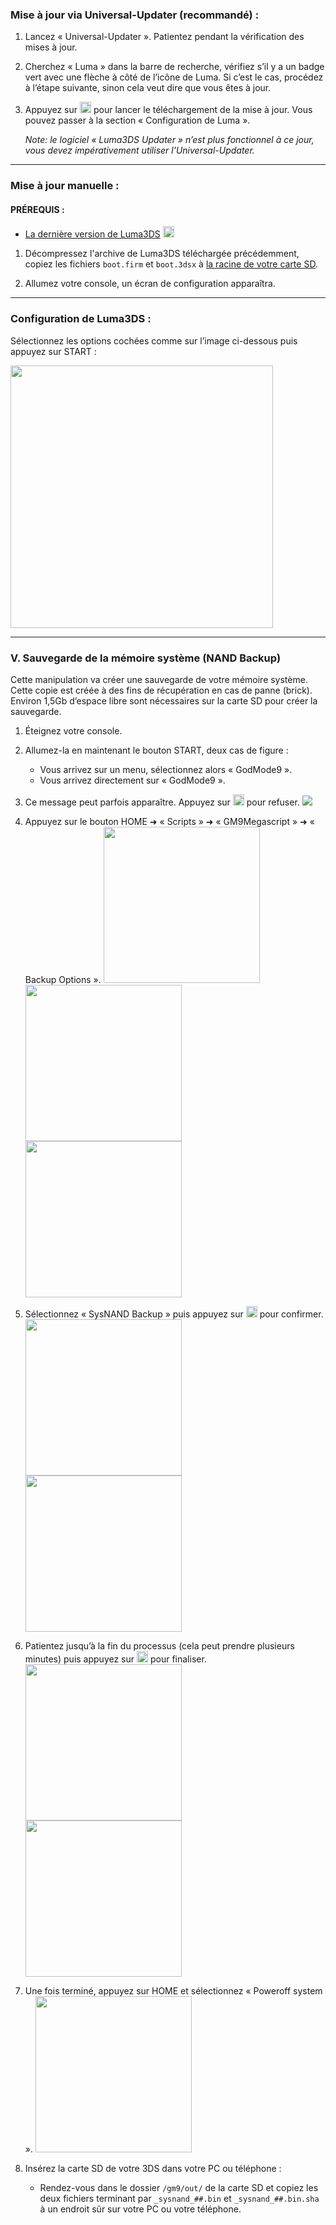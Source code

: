 ### Mise à jour via Universal-Updater (recommandé) :

1. Lancez « Universal-Updater ». Patientez pendant la vérification des mises à jour.

2. Cherchez « Luma » dans la barre de recherche, vérifiez s’il y a un badge vert avec une flèche à côté de l’icône de Luma. Si c’est le cas, procédez à l’étape suivante, sinon cela veut dire que vous êtes à jour.

3. Appuyez sur <img src="https://cdn.homebrew-france.site/docs/buttons/switch_a_button.png" width="18" height="18" /> pour lancer le téléchargement de la mise à jour. Vous pouvez passer à la section « Configuration de Luma ».

   *Note: le logiciel « Luma3DS Updater » n’est plus fonctionnel à ce jour, vous devez impérativement utiliser l’Universal-Updater.*

---

### Mise à jour manuelle :

#### PRÉREQUIS :
- [La dernière version de Luma3DS](https://github.com/LumaTeam/Luma3DS/releases) <img src="https://hbf-files.github.io/download.gif" width="18" height="18">

1. Décompressez l'archive de Luma3DS téléchargée précédemment, copiez les fichiers `boot.firm` et `boot.3dsx` à [la racine de votre carte SD](https://homebrew-france.fr/sdroot/).

2. Allumez votre console, un écran de configuration apparaîtra.

---

### Configuration de Luma3DS :

Sélectionnez les options cochées comme sur l’image ci-dessous puis appuyez sur START :

<img src="https://cdn.homebrew-france.site/docs/3ds/luma-config.png" width="420px" />

---

### V. Sauvegarde de la mémoire système (NAND Backup)

Cette manipulation va créer une sauvegarde de votre mémoire système. Cette copie est créée à des fins de récupération en cas de panne (brick). Environ 1,5Gb d’espace libre sont nécessaires sur la carte SD pour créer la sauvegarde.

1. Éteignez votre console.

2. Allumez-la en maintenant le bouton START, deux cas de figure :
   - Vous arrivez sur un menu, sélectionnez alors « GodMode9 ».
   - Vous arrivez directement sur « GodMode9 ».

3. Ce message peut parfois apparaître. Appuyez sur <img src="https://cdn.homebrew-france.site/docs/buttons/switch_b_button.png" width="18" height="18" /> pour refuser.
   <img src="https://cdn.homebrew-france.site/docs/3ds/nandbackup-1.jpg">

4. Appuyez sur le bouton HOME ➜ « Scripts » ➜ « GM9Megascript » ➜ « Backup Options ».
   <img src="https://cdn.homebrew-france.site/docs/3ds/nandbackup-2.png" width="250px" />
   <img src="https://cdn.homebrew-france.site/docs/3ds/nandbackup-3.png" width="250px" />
   <img src="https://cdn.homebrew-france.site/docs/3ds/nandbackup-4.png" width="250px" />

5. Sélectionnez « SysNAND Backup » puis appuyez sur <img src="https://cdn.homebrew-france.site/docs/buttons/switch_a_button.png" width="18" height="18" /> pour confirmer.
   <img src="https://cdn.homebrew-france.site/docs/3ds/nandbackup-5.png" width="250px" />
   <img src="https://cdn.homebrew-france.site/docs/3ds/nandbackup-6.png" width="250px" />

6. Patientez jusqu’à la fin du processus (cela peut prendre plusieurs minutes) puis appuyez sur <img src="https://cdn.homebrew-france.site/docs/buttons/switch_a_button.png" width="18" height="18" /> pour finaliser.
   <img src="https://cdn.homebrew-france.site/docs/3ds/nandbackup-7.png" width="250px" />
   <img src="https://cdn.homebrew-france.site/docs/3ds/nandbackup-8.png" width="250px" />

7. Une fois terminé, appuyez sur HOME et sélectionnez « Poweroff system ».
   <img src="https://cdn.homebrew-france.site/docs/3ds/nandbackup-9.png" width="250px" />

8. Insérez la carte SD de votre 3DS dans votre PC ou téléphone :
   - Rendez-vous dans le dossier `/gm9/out/` de la carte SD et copiez les deux fichiers terminant par `_sysnand_##.bin` et `_sysnand_##.bin.sha` à un endroit sûr sur votre PC ou votre téléphone.
